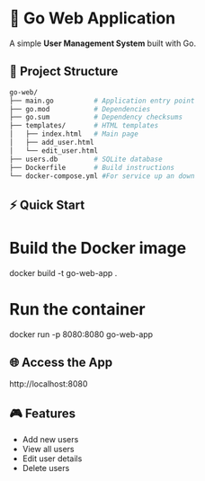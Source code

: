 # 🚀 Go Web Application

A simple **User Management System** built with Go.

## 📂 Project Structure
```bash
go-web/
├── main.go          # Application entry point
├── go.mod           # Dependencies
├── go.sum           # Dependency checksums
├── templates/       # HTML templates
│   ├── index.html   # Main page
│   ├── add_user.html
│   └── edit_user.html
├── users.db         # SQLite database
├── Dockerfile       # Build instructions
└── docker-compose.yml #For service up an down
```

## ⚡ Quick Start

# Build the Docker image
docker build -t go-web-app .

# Run the container
docker run -p 8080:8080 go-web-app

## 🌐 Access the App
http://localhost:8080

## 🎮 Features
- Add new users  
- View all users  
- Edit user details  
- Delete users  
